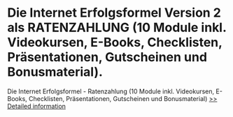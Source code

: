 # Die Internet Erfolgsformel Version 2 als RATENZAHLUNG (10 Module inkl. Videokursen, E-Books, Checklisten, Präsentationen, Gutscheinen und Bonusmaterial).
Die Internet Erfolgsformel - Ratenzahlung (10 Module inkl. Videokursen, E-Books, Checklisten, Präsentationen, Gutscheinen und Bonusmaterial)
[>> Detailed information](https://secure.element5.com/esales/product.html?productid=300458449&affiliateid=200057808)